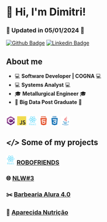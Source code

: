 # 👋 Hi, I'm Dimitri!

### 📆 Updated in 05/01/2024 📆

[![Github Badge](https://img.shields.io/badge/-Github-000?style=for-the-badge&logo=Github&logoColor=white&link=https://github.com/DimitriMll)](https://github.com/DimitriMll)
[![Linkedin Badge](https://img.shields.io/badge/-LinkedIn-blue?style=for-the-badge&logo=Linkedin&logoColor=white&link=https://www.linkedin.com/in/dimitrimll/)](https://www.linkedin.com/in/dimitrimll/)

## About me
- 💻 **Software Developer | COGNA** 💻
- 💻 **Systems Analyst** 💻
- 🎓 **Metallurgical Engineer** 🎓 
- 📁 **Big Data Post Graduate** 📁

##  [<img src="https://github.com/devicons/devicon/blob/master/icons/csharp/csharp-original.svg" alt="csharp" width="25" height="25"/>](https://docs.microsoft.com/pt-br/dotnet/csharp/)  [<img src="https://raw.githubusercontent.com/devicons/devicon/master/icons/javascript/javascript-original.svg" alt="javascript" width="25" height="25"/>](https://developer.mozilla.org/)  [<img src="https://github.com/devicons/devicon/blob/master/icons/react/react-original-wordmark.svg" alt="react" width="25" height="25"/>](https://reactjs.org/)  [<img src="https://raw.githubusercontent.com/devicons/devicon/master/icons/html5/html5-plain-wordmark.svg" alt="html5"  width="25" height="25"/>](https://developer.mozilla.org/docs/Web/HTML)  [<img src="https://raw.githubusercontent.com/devicons/devicon/master/icons/css3/css3-plain-wordmark.svg" alt="css3"  width="25" height="25"/>](https://developer.mozilla.org/docs/Web/CSS)  [<img src="https://raw.githubusercontent.com/devicons/devicon/master/icons/java/java-original.svg" alt="java" width="25" height="25"/>](https://www.java.com/)  


## ***</>*** Some of my projects

### [<img src="https://github.com/devicons/devicon/blob/master/icons/react/react-original-wordmark.svg" alt="react" width="25" height="25"/>](https://reactjs.org/) [ROBOFRIENDS](https://github.com/DimitriMll/robofriends)

### 🌐 [NLW#3](https://github.com/DimitriMll/nlw03)

### ✂️ [Barbearia Alura 4.0](https://github.com/DimitriMll/barbearia-alura-4)

### 🍴 [Aparecida Nutrição](https://github.com/DimitriMll/aparecida-nutricao-js)

